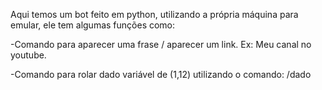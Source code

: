 Aqui temos um bot feito em python, utilizando a própria máquina para emular, ele tem algumas funções como:

-Comando para aparecer uma frase / aparecer um link.
Ex: Meu canal no youtube.

-Comando para rolar dado variável de (1,12) utilizando o comando: /dado

